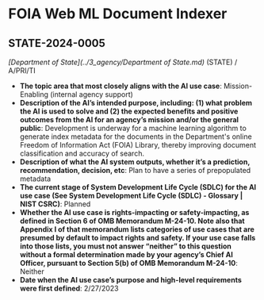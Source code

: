 # FOIA Web ML Document Indexer
## STATE-2024-0005
_[Department of State](../3_agency/Department of State.md)_ (STATE) / A/PRI/TI


+ **The topic area that most closely aligns with the AI use case**: Mission-Enabling (internal agency support)
+ **Description of the AI’s intended purpose, including: (1) what problem the AI is used to solve and (2) the expected benefits and positive outcomes from the AI for an agency’s mission and/or the general public**: Development is underway for a machine learning algorithm to generate index metadata for the documents in the Department's online Freedom of Information Act (FOIA) Library, thereby improving document classification and accuracy of search.
+ **Description of what the AI system outputs, whether it’s a prediction, recommendation, decision, etc**: Plan to have a series of prepopulated metadata
+ **The current stage of System Development Life Cycle (SDLC) for the AI use case (See System Development Life Cycle (SDLC) - Glossary | NIST CSRC)**: Planned
+ **Whether the AI use case is rights-impacting or safety-impacting, as defined in Section 6 of OMB Memorandum M-24-10. Note also that Appendix I of that memorandum lists categories of use cases that are presumed by default to impact rights and safety. If your use case falls into those lists, you must not answer “neither” to this question without a formal determination made by your agency’s Chief AI Officer, pursuant to Section 5(b) of OMB Memorandum M-24-10**: Neither
+ **Date when the AI use case’s purpose and high-level requirements were first defined**: 2/27/2023